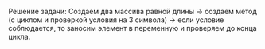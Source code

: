 Решение задачи:
Создаем два массива равной длины -> создаем метод (с циклом и проверкой условия на 3 символа) -> если условие соблюдается, то заносим элемент в переменную и проверяем до конца цикла. 

